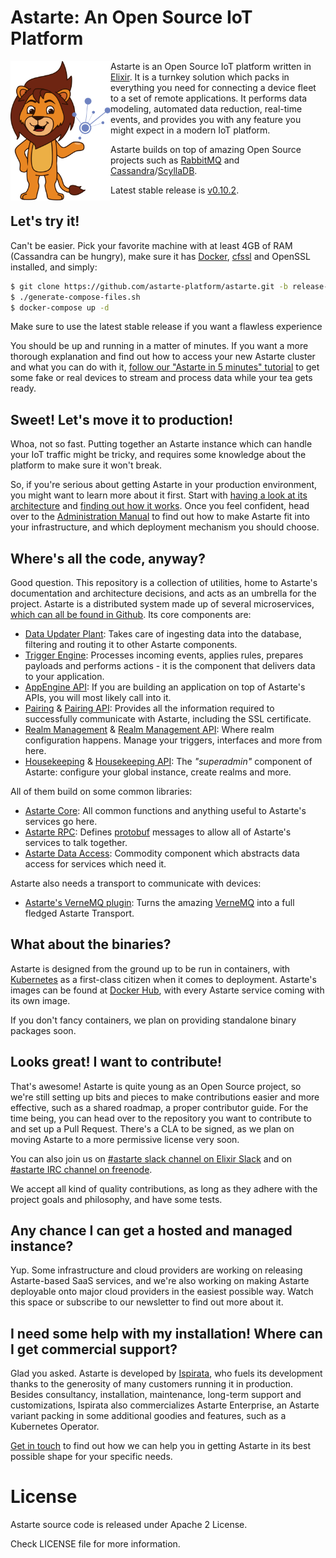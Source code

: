 # Astarte: An Open Source IoT Platform

<img src="doc/images/mascotte.svg" align="left" width="160px" />Astarte is an Open Source IoT
platform written in [Elixir](https://github.com/elixir-lang/elixir). It is a turnkey solution which
packs in everything you need for connecting a device fleet to a set of remote applications. It
performs data modeling, automated data reduction, real-time events, and provides you with any
feature you might expect in a modern IoT platform.

Astarte builds on top of amazing Open Source projects such as [RabbitMQ](https://www.rabbitmq.com/)
and [Cassandra](http://cassandra.apache.org/)/[ScyllaDB](https://www.scylladb.com/).

Latest stable release is [v0.10.2](https://github.com/astarte-platform/astarte/tree/v0.10.2).

## Let's try it!

Can't be easier. Pick your favorite machine with at least 4GB of RAM (Cassandra can be hungry), make
sure it has [Docker](https://www.docker.com/), [cfssl](https://github.com/cloudflare/cfssl) and
OpenSSL installed, and simply:

```sh
$ git clone https://github.com/astarte-platform/astarte.git -b release-0.10 && cd astarte
$ ./generate-compose-files.sh
$ docker-compose up -d
```

Make sure to use the latest stable release if you want a flawless experience

You should be up and running in a matter of minutes. If you want a more thorough explanation and
find out how to access your new Astarte cluster and what you can do with it, [follow our "Astarte in
5 minutes" tutorial](http://docs.astarte-platform.org/snapshot/010-astarte_in_5_minutes.html) to get
some fake or real devices to stream and process data while your tea gets ready.

## Sweet! Let's move it to production!

Whoa, not so fast. Putting together an Astarte instance which can handle your IoT traffic might be
tricky, and requires some knowledge about the platform to make sure it won't break.

So, if you're serious about getting Astarte in your production environment, you might want to learn
more about it first. Start with [having a look at its
architecture](http://docs.astarte-platform.org/snapshot/001-intro_architecture.html) and [finding
out how it works](http://docs.astarte-platform.org/snapshot/001-intro_user.html). Once you feel
confident, head over to the [Administration
Manual](http://docs.astarte-platform.org/snapshot/001-intro_administrator.html) to find out how to
make Astarte fit into your infrastructure, and which deployment mechanism you should choose.

## Where's all the code, anyway?

Good question. This repository is a collection of utilities, home to Astarte's documentation and
architecture decisions, and acts as an umbrella for the project. Astarte is a distributed system
made up of several microservices, [which can all be found in
Github](https://github.com/astarte-platform). Its core components are:

* [Data Updater Plant](apps/astarte_data_updater_plant): Takes care of ingesting data into the
  database, filtering and routing it to other Astarte components.
* [Trigger Engine](apps/astarte_trigger_engine): Processes incoming events, applies rules, prepares
  payloads and performs actions - it is the component that delivers data to your application.
* [AppEngine API](apps/astarte_appengine_api): If you are building an application on top of
  Astarte's APIs, you will most likely call into it.
* [Pairing](apps/astarte_pairing) & [Pairing API](apps/astarte_pairing_api): Provides all the
  information required to successfully communicate with Astarte, including the SSL certificate.
* [Realm Management](apps/astarte_realm_management) & [Realm Management
  API](apps/astarte_realm_management_api): Where realm configuration happens. Manage your triggers,
  interfaces and more from here.
* [Housekeeping](apps/astarte_housekeeping) & [Housekeeping API](apps/astarte_housekeeping_api): The
  *"superadmin"* component of Astarte: configure your global instance, create realms and more.

All of them build on some common libraries:

* [Astarte Core](https://github.com/astarte-platform/astarte_core): All common functions and
  anything useful to Astarte's services go here.
* [Astarte RPC](https://github.com/astarte-platform/astarte_rpc): Defines
  [protobuf](https://developers.google.com/protocol-buffers/) messages to allow all of Astarte's
  services to talk together.
* [Astarte Data Access](https://github.com/astarte-platform/astarte_data_access): Commodity
  component which abstracts data access for services which need it.

Astarte also needs a transport to communicate with devices:

* [Astarte's VerneMQ plugin](https://github.com/astarte-platform/astarte_vmq_plugin): Turns the
  amazing [VerneMQ](https://github.com/erlio/vernemq) into a full fledged Astarte Transport.

## What about the binaries?

Astarte is designed from the ground up to be run in containers, with
[Kubernetes](https://github.com/kubernetes/kubernetes) as a first-class citizen when it comes to
deployment. Astarte's images can be found at [Docker Hub](https://hub.docker.com/u/astarte/), with
every Astarte service coming with its own image.

If you don't fancy containers, we plan on providing standalone binary packages soon.

## Looks great! I want to contribute!

That's awesome! Astarte is quite young as an Open Source project, so we're still setting up bits and
pieces to make contributions easier and more effective, such as a shared roadmap, a proper
contributor guide. For the time being, you can head over to the repository you want to contribute to
and set up a Pull Request. There's a CLA to be signed, as we plan on moving Astarte to a more
permissive license very soon.

You can also join us on [#astarte slack channel on Elixir
Slack](https://elixir-slackin.herokuapp.com/) and on [#astarte IRC channel on
freenode](ircs://chat.freenode.net:6697/#astarte).

We accept all kind of quality contributions, as long as they adhere with the project goals and
philosophy, and have some tests.

## Any chance I can get a hosted and managed instance?

Yup. Some infrastructure and cloud providers are working on releasing Astarte-based SaaS services,
and we're also working on making Astarte deployable onto major cloud providers in the easiest
possible way. Watch this space or subscribe to our newsletter to find out more about it.

## I need some help with my installation! Where can I get commercial support?

Glad you asked. Astarte is developed by [Ispirata](https://ispirata.com), who fuels its development
thanks to the generosity of many customers running it in production. Besides consultancy,
installation, maintenance, long-term support and customizations, Ispirata also commercializes
Astarte Enterprise, an Astarte variant packing in some additional goodies and features, such as a
Kubernetes Operator.

[Get in touch](https://ispirata.com/contact/) to find out how we can help you in getting Astarte in
its best possible shape for your specific needs.

# License

Astarte source code is released under Apache 2 License.

Check LICENSE file for more information.

